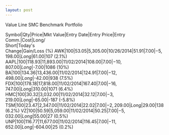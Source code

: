 ```yaml
---
layout: post
---
```


<script>var version = 1;</script>

Value Line SMC Benchmark Portfolio


Symbol|Qty|Price|Mkt Value|Entry Date|Entry Price|Entry<br/>Comm.|Cost|Long/<br/>Short|Today's<br/>Change|Gain/Loss (%)
AWK|100|$53.05|$5,305.00|10/26/2014|$51.91|$7.00|$-5,198.00|Long|$61.00|107 (2.1%)
AAPL|100|$118.93|$11,893.00|11/02/2014|$108.00|$7.00|$-10,807.00|Long|$-7.00|1086 (10%)
BA|100|$134.36|$13,436.00|11/02/2014|$124.91|$7.00|$-12,498.00|Long|$-42.00|938 (7.5%)
FDX|100|$178.18|$17,818.00|11/02/2014|$167.40|$7.00|$-16,747.00|Long|$310.00|1071 (6.4%)
HMC|100|$30.32|$3,032.00|11/02/2014|$32.12|$7.00|$-3,219.00|Long|$-65.00|-187 (-5.8%)
TSM|100|$23.47|$2,347.00|11/02/2014|$22.02|$7.00|$-2,209.00|Long|$29.00|138 (6.2%)
VZ|100|$50.59|$5,059.00|11/02/2014|$50.25|$7.00|$-5,032.00|Long|$55.00|27 (0.5%)
UNP|100|$116.77|$11,677.00|11/02/2014|$116.45|$7.00|$-11,652.00|Long|$-604.00|25 (0.2%)
